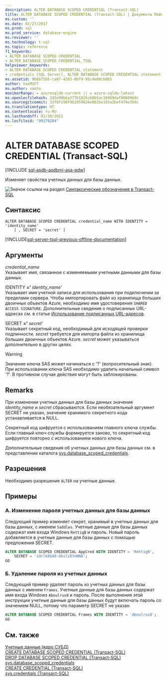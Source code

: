 ```yaml
---
description: ALTER DATABASE SCOPED CREDENTIAL (Transact-SQL)
title: ALTER DATABASE SCOPED CREDENTIAL (Transact-SQL) | Документы Майкрософт
ms.custom: ''
ms.date: 02/27/2017
ms.prod: sql
ms.prod_service: database-engine
ms.reviewer: ''
ms.technology: t-sql
ms.topic: reference
f1_keywords:
- ALTER DATABASE SCOPED CREDENTIAL
- ALTER_DATABASE_SCOPED_CREDENTIAL_TSQL
helpviewer_keywords:
- ALTER DATABASE SCOPED CREDENTIAL statement
- credentials [SQL Server], ALTER DATABASE SCOPED CREDENTIAL statement
ms.assetid: 966b75b5-ca87-4203-8bf9-95c4e00cb0b5
author: VanMSFT
ms.author: vanto
monikerRange: = azuresqldb-current || = azure-sqldw-latest
ms.openlocfilehash: 245e99b6a377b1026c6865ac16989daf8080960c
ms.sourcegitcommit: 33f0f190f962059826e002be165a2bef4f9e350c
ms.translationtype: HT
ms.contentlocale: ru-RU
ms.lasthandoff: 01/30/2021
ms.locfileid: "99179204"
---
```

# <a name="alter-database-scoped-credential-transact-sql"></a>ALTER DATABASE SCOPED CREDENTIAL (Transact-SQL)
[!INCLUDE [sql-asdb-asdbmi-asa-pdw](../../includes/applies-to-version/sql-asdb-asdbmi-asa-pdw.md)]

  Изменяет свойства учетных данных для базы данных.  
  
 ![Значок ссылки на раздел](../../database-engine/configure-windows/media/topic-link.gif "Значок ссылки на раздел") [Синтаксические обозначения в Transact-SQL](../../t-sql/language-elements/transact-sql-syntax-conventions-transact-sql.md)  
  
## <a name="syntax"></a>Синтаксис  
  
```syntaxsql
ALTER DATABASE SCOPED CREDENTIAL credential_name WITH IDENTITY = 'identity_name'  
    [ , SECRET = 'secret' ]  
```  
  
[!INCLUDE[sql-server-tsql-previous-offline-documentation](../../includes/sql-server-tsql-previous-offline-documentation.md)]

## <a name="arguments"></a>Аргументы
 *credential_name*  
 Указывает имя, связанное с изменяемыми учетными данными для базы данных.  
  
 IDENTITY **='** _identity_name_*_'_*  
 Указывает имя учетной записи для использования при подключении за пределами сервера. Чтобы импортировать файл из хранилища больших двоичных объектов Azure, необходимо имя удостоверения `SHARED ACCESS SIGNATURE`.  Дополнительные сведения о подписанных URL-адресах см. в статье [Использование подписанных URL-адресов](/azure/storage/storage-dotnet-shared-access-signature-part-1).  
    
  
 SECRET **='** _secret_*_'_*  
 Указывает секретный код, необходимый для исходящей проверки подлинности. *secret* требуется для импорта файла из хранилища больших двоичных объектов Azure. *secret* может указываться дополнительно в других целях.   
> [!WARNING]
>  Значение ключа SAS может начинаться с '?' (вопросительный знак). При использовании ключа SAS необходимо удалить начальный символ '?'. В противном случае действия могут быть заблокированы.    
  
## <a name="remarks"></a>Remarks  
 При изменении учетных данных для базы данных значения *identity_name* и *secret* сбрасываются. Если необязательный аргумент SECRET не указан, значение хранимого секретного кода устанавливается в NULL.  
  
 Секретный код шифруется с использованием главного ключа службы. Если главный ключ службы формируется заново, то секретный код шифруется повторно с использованием нового ключа.  
  
 Дополнительные сведения об учетных данных для базы данных см. в представлении каталога [sys.database_scoped_credentials](../../relational-databases/system-catalog-views/sys-database-scoped-credentials-transact-sql.md).  
  
## <a name="permissions"></a>Разрешения  
 Необходимо разрешение `ALTER` на учетные данные.  
  
## <a name="examples"></a>Примеры  
  
### <a name="a-changing-the-password-of-a-database-scoped-credential"></a>A. Изменение пароля учетных данных для базы данных  
 Следующий пример изменяет секрет, хранимый в учетных данных для базы данных, с именем `Saddles`. Учетные данные для базы данных содержат имя входа Windows `RettigB` и пароль. Новый пароль добавляется в учетные данные для базы данных с помощью предложения SECRET.  
  
```sql  
ALTER DATABASE SCOPED CREDENTIAL AppCred WITH IDENTITY = 'RettigB',   
    SECRET = 'sdrlk8$40-dksli87nNN8';  
GO  
```  
  
### <a name="b-removing-the-password-from-a-credential"></a>Б. Удаление пароля из учетных данных  
 Следующий пример удаляет пароль из учетных данных для базы данных с именем `Frames`. Учетные данные для базы данных содержат имя входа Windows `Aboulrus8` и пароль. После выполнения этой инструкции учетные данные для базы данных будут включать пароль со значением NULL, потому что параметр SECRET не указан.  
  
```sql  
ALTER DATABASE SCOPED CREDENTIAL Frames WITH IDENTITY = 'Aboulrus8';  
GO  
```  
  
## <a name="see-also"></a>См. также  
 [Учетные данные (ядро СУБД)](../../relational-databases/security/authentication-access/credentials-database-engine.md)   
 [CREATE DATABASE SCOPED CREDENTIAL (Transact-SQL)](../../t-sql/statements/create-database-scoped-credential-transact-sql.md)   
 [DROP DATABASE SCOPED CREDENTIAL (Transact-SQL)](../../t-sql/statements/drop-database-scoped-credential-transact-sql.md)   
 [sys.database_scoped_credentials](../../relational-databases/system-catalog-views/sys-database-scoped-credentials-transact-sql.md)   
 [CREATE CREDENTIAL (Transact-SQL)](../../t-sql/statements/create-credential-transact-sql.md)   
 [sys.credentials (Transact-SQL)](../../relational-databases/system-catalog-views/sys-credentials-transact-sql.md)  
  
